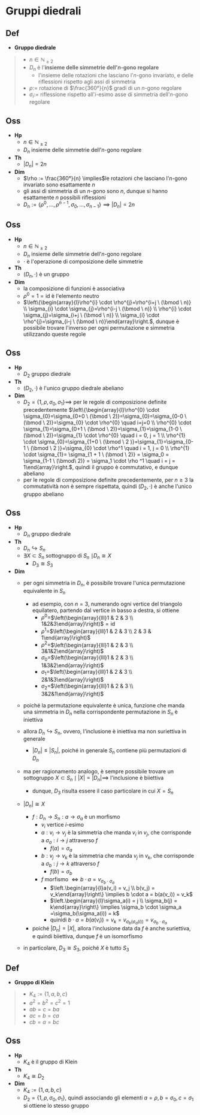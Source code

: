 # Gruppi diedrali

## Def

- **Gruppo diedrale**

> - $n \in \mathbb{N}_{\ge 2}$
> - $D_n$ è l'**insieme delle simmetrie dell'$n$-gono regolare**
>   - l'insieme delle rotazioni che lasciano l'$n$-gono invariato, e delle riflessioni rispetto agli assi di simmetria
> - $\rho :=$ rotazione di $\frac{360°}{n}$ gradi di un $n$-gono regolare
> - $\sigma_i :=$ riflessione rispetto all'$i$-esimo asse di simmetria dell'$n$-gono regolare

## Oss

- **Hp**
  - $n \in \mathbb{N}_{\ge 2}$
  - $D_n$ insieme delle simmetrie dell'$n$-gono regolare
- **Th**
  - $|D_n| = 2n$
- **Dim**
  - $\rho := \frac{360°}{n} \implies$le rotazioni che lasciano l'$n$-gono invariato sono esattamente $n$
  - gli assi di simmetria di un $n$-gono sono $n$, dunque si hanno esattamente $n$ possibili riflessioni
  - $D_n := \{\rho^0, \ldots, \rho^{n - 1}, \sigma_0, \ldots, \sigma_{n-1}\} \implies |D_n| = 2n$

## Oss

- **Hp**
  - $n \in \mathbb{N}_{\ge 2}$
  - $D_n$ insieme delle simmetrie dell'$n$-gono regolare
  - $\cdot$ è l'operazione di composizione delle simmetrie
- **Th**
  - $(D_n, \cdot)$ è un gruppo
- **Dim**
  - la composizione di funzioni è associativa
  - $\rho^0 = 1 = \textrm{id}$ è l'elemento neutro
  - $\left\{\begin{array}{l}\rho^{i} \cdot \rho^{j}=\rho^{i+j \ (\bmod \ n)} \\ \sigma_{i} \cdot \sigma_{j}=\rho^{i-j \ (\bmod \ n)} \\ \rho^{i} \cdot \sigma_{j}=\sigma_{i+j \ (\bmod \ n)} \\ \sigma_{i} \cdot \rho^{j}=\sigma_{i-j \ (\bmod \ n)}\end{array}\right.$, dunque è possibile trovare l'inverso per ogni permutazione e simmetria utilizzando queste regole

## Oss

- **Hp**
  - $D_2$ gruppo diedrale
- **Th**
  - $(D_2, \cdot)$ è l'unico gruppo diedrale abeliano
- **Dim**
  - $D_2 = \{1, \rho, \sigma_0, \sigma_1\} \implies$ per le regole di composizione definite precedentemente $\left\{\begin{array}{l}\rho^{0} \cdot \sigma_{0}=\sigma_{0+0 \ (\bmod \ 2)}=\sigma_{0}=\sigma_{0-0 \ (\bmod \ 2)}=\sigma_{0} \cdot \rho^{0} \quad i=j=0 \\ \rho^{0} \cdot \sigma_{1}=\sigma_{0+1 \ (\bmod \ 2)}=\sigma_{1}=\sigma_{1-0 \ (\bmod \ 2)}=\sigma_{1} \cdot \rho^{0} \quad i = 0, j = 1 \\ \rho^{1} \cdot \sigma_{0}=\sigma_{1+0 \ (\bmod \ 2 )}=\sigma_{1}=\sigma_{0-1 \ (\bmod \ 2 )}=\sigma_{0} \cdot \rho^1 \quad i = 1, j = 0 \\ \rho^{1} \cdot \sigma_{1}= \sigma_{1 + 1 \ (\bmod \ 2)} = \sigma_0 = \sigma_{1-1 \ (\bmod\  2)} = \sigma_1 \cdot \rho ^1 \quad i = j = 1\end{array}\right.$, quindi il gruppo è commutativo, e dunque abeliano
  - per le regole di composizione definite precedentemente, per $n \ge 3$ la commutatività non è sempre rispettata, quindi $(D_2, \cdot)$ è anche l'unico gruppo abeliano

## Oss

- **Hp**
  - $D_n$ gruppo diedrale
- **Th**
  - $D_n \hookrightarrow S_n$
  - $\exists X \subset S_n$ sottogruppo di $S_n$ $\mid D_n \cong X$
    - $D_3 \cong S_3$
- **Dim**
  - per ogni simmetria in $D_n$, è possibile trovare l'unica permutazione equivalente in $S_n$
    - ad esempio, con $n = 3$, numerando ogni vertice del triangolo equilatero, partendo dal vertice in basso a destra, si ottiene
      - $\rho^0=$$\left(\begin{array}{lll}1 & 2 & 3 \\ 1&2&3\end{array}\right)$$=\textrm{id}$
      - $\rho^1=$$\left(\begin{array}{lll}1 & 2 & 3 \\ 2 & 3 & 1\end{array}\right)$
      - $\rho^2=$$\left(\begin{array}{lll}1 & 2 & 3 \\ 3&1&2\end{array}\right)$
      - $\sigma_0=$$\left(\begin{array}{lll}1 & 2 & 3 \\ 1&3&2\end{array}\right)$
      - $\sigma_1=$$\left(\begin{array}{lll}1 & 2 & 3 \\ 2&1&3\end{array}\right)$
      - $\sigma_2=$$\left(\begin{array}{lll}1 & 2 & 3 \\ 3&2&1\end{array}\right)$
  - poiché la permutazione equivalente è unica, funzione che manda una simmetria in $D_n$ nella corrispondente permutazione in $S_n$ è iniettiva
  - allora $D_n \hookrightarrow S_n$, ovvero, l'inclusione è iniettiva ma non suriettiva in generale
    - $|D_n| \le |S_n|$, poiché in generale $S_n$ contiene più permutazioni di $D_n$
  - ma per ragionamento analogo, è sempre possibile trovare un sottogruppo $X \subset S_n \mid |X| = |D_n| \implies$ l'inclusione è biiettiva
    - dunque, $D_3$ risulta essere il caso particolare in cui $X = S_n$
  - $|D_n| \cong X$
    
    - $f: D_n \rightarrow S_n : a \rightarrow \sigma_a$ è un morfismo
      - $v_i$ vertice $i$-esimo
      - $a: v_i \rightarrow v_j$ è la simmetria che manda $v_i$ in $v_j$, che corrisponde a $\sigma_a: i \rightarrow j$ attraverso $f$
        - $f(a) = \sigma_a$
      - $b: v_j \rightarrow v_k$ è la simmetria che manda $v_j$ in $v_k$, che corrisponde a $\sigma_b: j \rightarrow k$ attraverso $f$
        - $f(b) = \sigma_b$
      - $f$ morfismo $\iff b \cdot a = v_{\sigma_b \cdot \sigma_{a}}$
          - $\left.\begin{array}{l}a(v_i) = v_j \\ b(v_j) = v_k\end{array}\right\} \implies b \cdot a = b(a(v_i)) = v_k$
          - $\left.\begin{array}{l}\sigma_a(i) = j \\ \sigma_b(j) = k\end{array}\right\} \implies \sigma_b \cdot \sigma_a =\sigma_b(\sigma_a(i)) = k$
          - quinidi $b \cdot a = b(a(v_i)) = v_k = v_{\sigma_b(\sigma_a(i))} = v_{\sigma_b \cdot \sigma_a}$
    - poiché $|D_n| = |X|$, allora l'inclusione data da $f$ è anche suriettiva, e quindi biiettiva, dunque $f$ è un isomorfismo
  - in particolare, $D_3 \cong S_3$, poiché $X$ è tutto $S_3$

## Def

- **Gruppo di Klein**

> - $K_4 := \{1, a, b, c\}$
> - $a^2=b^2=c^2=1$
> - $ab=c=ba$
> - $ac=b=ca$
> - $cb=a=bc$

## Oss

- **Hp**
  - $K_4$ è il gruppo di Klein
- **Th**
  - $K_4 \cong D_2$
- **Dim**
  - $K_4:=\{1, a, b, c\}$
  - $D_2 = \{1, \rho, \sigma_0, \sigma_1\}$, quindi associando gli elementi $a=\rho, b= \sigma_0, c= \sigma_1$ si ottiene lo stesso gruppo
